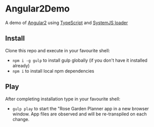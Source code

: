 # Angular2Demo

A demo of [Angular2](https://angular.io/)  using [TypeScript](http://www.typescriptlang.org/) and [SystemJS loader](https://github.com/systemjs/systemjs)

## Install

Clone this repo and execute in your favourite shell:

* `npm i -g gulp` to install gulp globally (if you don't have it installed already)
* `npm i` to install local npm dependencies

## Play

After completing installation type in your favourite shell:

* `gulp play` to start the "Rose Garden Planner app in a new browser window. App files are observed and will be re-transpiled on each change.
